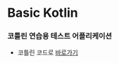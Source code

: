 
# Basic Kotlin

### 코틀린 연습용 테스트 어플리케이션

  - 코틀린 코드로 [바로가기](https://github.com/oko-ha/basic_kotlin/tree/master/app/src/main/java/com/example/basic_kotlin)
